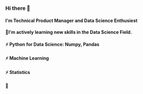 ### Hi there 👋
#### I'm Technical Product Manager and Data Science Enthusiest 
#### 🌱I'm actively learning new skills in the Data Science Field. 
#### ⚡  Python for Data Science: Numpy, Pandas
#### ⚡  Machine Learning
#### ⚡  Statistics
#### :pray:

<!--
**Ahasweh/Ahasweh** is a ✨ _special_ ✨ repository because its `README.md` (this file) appears on your GitHub profile.

Here are some ideas to get you started:

- 🔭 I’m currently working on ...
- 🌱 I’m currently learning ...
- 👯 I’m looking to collaborate on ...
- 🤔 I’m looking for help with ...
- 💬 Ask me about ...
- 📫 How to reach me: ...
- 😄 Pronouns: ...
- ⚡ Fun fact: ...
-->
